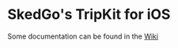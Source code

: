 # SkedGo's TripKit for iOS

Some documentation can be found in the [Wiki](https://github.com/skedgo/tripkit-ios/wiki)
